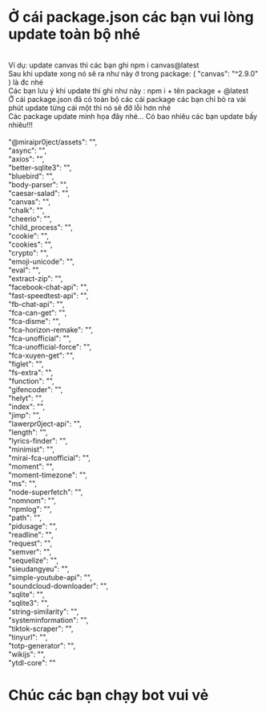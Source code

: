 # Ở cái package.json các bạn vui lòng update toàn bộ nhé
<br>Ví dụ: update canvas thì các bạn ghi npm i canvas@latest
<br>Sau khi update xong nó sẽ ra như này ở trong package: ( "canvas": "^2.9.0" ) là đc nhé
<br>Các bạn lưu ý khi update thì ghi như này : npm i + tên package + @latest 
<br>Ở cái package.json đã có toàn bộ các cái package các bạn chỉ bỏ ra vài phút update từng cái một thì nó sẽ đỡ lỗi hơn nhé
<br>Các package update minh họa đây nhé... Có bao nhiêu các bạn update bấy nhiêu!!!
<br>
<br>        "@miraipr0ject/assets": "",
<br>        "async": "",
<br>        "axios": "",
<br>        "better-sqlite3": "",
<br>        "bluebird": "",
<br>        "body-parser": "",
<br>        "caesar-salad": "",
<br>        "canvas": "",
<br>        "chalk": "",
<br>        "cheerio": "",
<br>        "child_process": "",
<br>        "cookie": "",
<br>        "cookies": "",
<br>        "crypto": "",
<br>        "emoji-unicode": "",
<br>        "eval": "",
<br>        "extract-zip": "",
<br>        "facebook-chat-api": "",
<br>        "fast-speedtest-api": "",
<br>        "fb-chat-api": "",
<br>        "fca-can-get": "",
<br>        "fca-disme": "",
<br>        "fca-horizon-remake": "",
<br>        "fca-unofficial": "",
<br>        "fca-unofficial-force": "",
<br>        "fca-xuyen-get": "",
<br>        "figlet": "",
<br>        "fs-extra": "",
<br>        "function": "",
<br>        "gifencoder": "",
<br>        "helyt": "",
<br>        "index": "",
<br>        "jimp": "",
<br>        "lawerpr0ject-api": "",
<br>        "length": "",
<br>        "lyrics-finder": "",
<br>        "minimist": "",
<br>        "mirai-fca-unofficial": "",
<br>        "moment": "",
<br>        "moment-timezone": "",
<br>        "ms": "",
<br>        "node-superfetch": "",
<br>        "nomnom": "",
<br>        "npmlog": "",
<br>        "path": "",
<br>        "pidusage": "",
<br>        "readline": "",
<br>        "request": "",
<br>        "semver": "",
<br>        "sequelize": "",
<br>        "sieudangyeu": "",
<br>        "simple-youtube-api": "",
<br>        "soundcloud-downloader": "",
<br>        "sqlite": "",
<br>        "sqlite3": "",
<br>        "string-similarity": "",
<br>        "systeminformation": "",
<br>        "tiktok-scraper": "",
<br>        "tinyurl": "",
<br>        "totp-generator": "",
<br>        "wikijs": "",
<br>        "ytdl-core": ""
# Chúc các bạn chạy bot vui vẻ 
